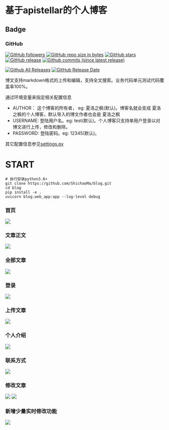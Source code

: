 # 基于apistellar的个人博客

## Badge

### GitHub

[![GitHub followers](https://img.shields.io/github/followers/shichaoma.svg?label=github%20follow)](https://github.com/shichao.ma)
[![GitHub repo size in bytes](https://img.shields.io/github/repo-size/shichaoma/blog.svg)](https://github.com/shichaoma/blog)
[![GitHub stars](https://img.shields.io/github/stars/shichaoma/blog.svg?label=github%20stars)](https://github.com/shichaoma/blog)
[![GitHub release](https://img.shields.io/github/release/shichaoma/blog.svg)](https://github.com/shichaoma/blog/releases)
[![Github commits (since latest release)](https://img.shields.io/github/commits-since/shichaoma/blog/latest.svg)](https://github.com/shichaoma/blog)

[![Github All Releases](https://img.shields.io/github/downloads/shichaoma/blog/total.svg)](https://github.com/shichaoma/blog/releases)
[![GitHub Release Date](https://img.shields.io/github/release-date/shichaoma/blog.svg)](https://github.com/shichaoma/blog/releases)

博文支持markdown格式的上传和编辑，支持全文搜索。业务代码单元测试代码覆盖率100%。

通过环境变量来指定相关配置信息

- AUTHOR： 这个博客的所有者， eg: 夏洛之枫(默认)。博客名就会变成 夏洛之枫的个人博客，默认导入的博文作者也会是 夏洛之枫
- USERNAME: 登陆用户名。eg: test(默认)。个人博客只支持单用户登录以对博文进行上传，修改和删除。
- PASSWORD: 登陆密码。eg: 12345(默认)。

其它配置信息参见[settings.py](https://github.com/ShichaoMa/blog/edit/master/settings.py)
# START
```
# 自行安装python3.6+
git clone https://github.com/ShichaoMa/blog.git
cd blog
pip install -e .
uvicorn blog.web_app:app --log-level debug

```

### 首页
![](https://github.com/ShichaoMa/blog/blob/master/resources/1.jpg)
### 文章正文
![](https://github.com/ShichaoMa/blog/blob/master/resources/2.jpg)
### 全部文章
![](https://github.com/ShichaoMa/blog/blob/master/resources/3.jpg)
### 登录
![](https://github.com/ShichaoMa/blog/blob/master/resources/4.jpg)
### 上传文章
![](https://github.com/ShichaoMa/blog/blob/master/resources/5.jpg)
### 个人介绍
![](https://github.com/ShichaoMa/blog/blob/master/resources/6.jpg)
### 联系方式
![](https://github.com/ShichaoMa/blog/blob/master/resources/7.jpg)
### 修改文章
![](https://github.com/ShichaoMa/blog/blob/master/resources/10.png)
![](https://github.com/ShichaoMa/blog/blob/master/resources/8.png)
### 新增少量实时修改功能
![](https://github.com/ShichaoMa/blog/blob/master/resources/9.png)